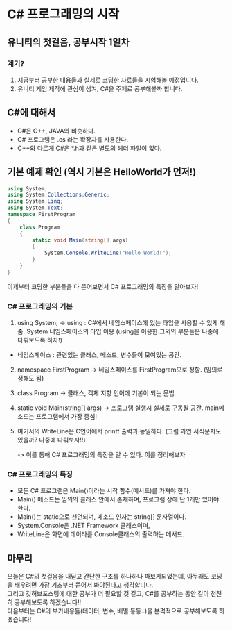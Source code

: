 C# 프로그래밍의 시작
===
유니티의 첫걸음, 공부시작 1일차
---

### 계기?
1. 지금부터 공부한 내용들과 실제로 코딩한 자료들을 시험해볼 예정입니다.
2. 유니티 게임 제작에 관심이 생겨, C#을 주제로 공부해볼까 합니다.


## C#에 대해서
* C#은 C++, JAVA와 비슷하다. 
* C# 프로그램은 .cs 라는 확장자를 사용한다.
* C++와 다르게 C#은 *.h과 같은 별도의 헤더 파일이 없다.

## 기본 예제 확인 (역시 기본은 HelloWorld가 먼저!)

```c#
using System;
using System.Collections.Generic;
using System.Linq;
using System.Text;
namespace FirstProgram
{
    class Program
    {
        static void Main(string[] args)
        {
            System.Console.WriteLine("Hello World!");
        }
    }
}
```

이제부터 코딩한 부분들을 다 뜯어보면서 C# 프로그래밍의 특징을 알아보자!     

### C# 프로그래밍의 기본
1. using System; -> using : C#에서 네임스페이스에 있는 타입을 사용할 수 있게 해줌. System 네임스페이스의 타입 이용
(using을 이용한 그외의 부분들은 나중에 다뤄보도록 하자!)
 - 네임스페이스 : 관련있는 클래스, 메소드, 변수들이 모여있는 공간.

2. namespace FirstProgram -> 네임스페이스를 FirstProgram으로 정함. (임의로 정해도 됨)

3. class Program -> 클래스, 객체 지향 언어에 기본이 되는 문법.

4. static void Main(string[] args) -> 프로그램 실행시 실제로 구동될 공간. main메소드는 프로그램에서 가장 중심!

5. 여기서의 WriteLine은 C언어에서 printf 출력과 동일하다. (그럼 과연 서식문자도 있을까? 나중에 다뤄보자!!)

   -> 이를 통해 C# 프로그래밍의 특징을 알 수 있다. 이를 정리해보자          



### C# 프로그래밍의 특징
* 모든 C# 프로그램은 Main()이라는 시작 함수(메서드)를 가져야 한다. 
* Main() 메소드는 임의의 클래스 안에서 존재하며, 프로그램 상에 단 1개만 있어야 한다.
* Main()는 static으로 선언되며, 메소드 인자는 string[] 문자열이다.
* System.Console은 .NET Framework 클래스이며, 
* WriteLine은 화면에 데이타를 Console클래스의 출력하는 메서드.



## 마무리
오늘은 C#의 첫걸음을 내딛고 간단한 구조를 하나하나 파보게되었는데, 아무래도 코딩을 배우려면 가장 기초부터 뜯어서 봐야된다고 생각합니다.   
그리고 깃허브포스팅에 대한 공부가 더 필요할 것 같고, C#를 공부하는 동안 같이 천천히 공부해보도록 하겠습니다!!    
다음부터는 C#의 부가내용들(데이터, 변수, 배열 등등..)을 본격적으로 공부해보도록 하겠습니다!
